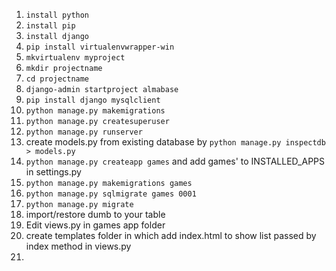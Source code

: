 1. `install python`
2. `install pip`
3. `install django`
4. `pip install virtualenvwrapper-win`
5. `mkvirtualenv myproject`
6. `mkdir projectname`
7. `cd projectname`
8. `django-admin startproject almabase`
9. `pip install django mysqlclient`
10. `python manage.py makemigrations`
11. `python manage.py createsuperuser`
12. `python manage.py runserver`
13. create models.py from existing database
    by `python manage.py inspectdb > models.py`
14. `python manage.py createapp games`
    and add games' to INSTALLED_APPS in settings.py
15. `python manage.py makemigrations games`
16. `python manage.py sqlmigrate games 0001`
17. `python manage.py migrate`
18. import/restore dumb to your table
19. Edit views.py in games app folder
20. create templates folder in which add index.html
    to show list passed by index method in views.py
21.  
